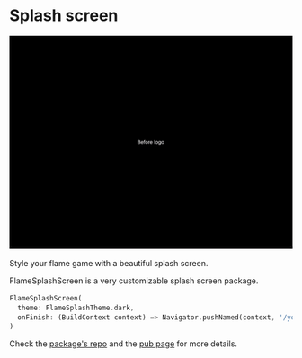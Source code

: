 # Splash screen

![Showcase of the splash screen](https://raw.githubusercontent.com/flame-engine/flame_splash_screen/main/demogif.gif)

Style your flame game with a beautiful splash screen.

FlameSplashScreen is a very customizable splash screen package.

```dart
FlameSplashScreen(
  theme: FlameSplashTheme.dark,
  onFinish: (BuildContext context) => Navigator.pushNamed(context, '/your-game-initial-screen')
)
```

Check the [package's repo](https://github.com/flame-engine/flame_splash_screen) and the
[pub page](https://pub.dev/packages/flame_splash_screen) for more details.
